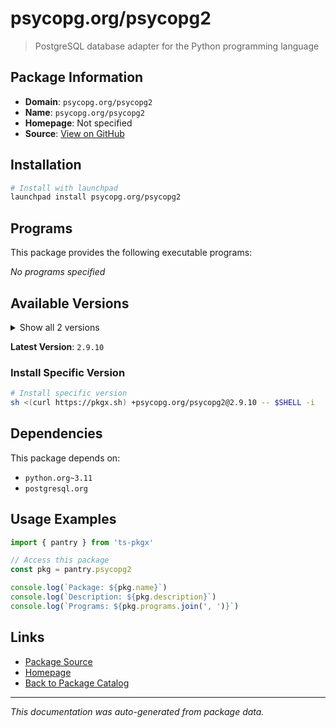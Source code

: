 # psycopg.org/psycopg2

> PostgreSQL database adapter for the Python programming language

## Package Information

- **Domain**: `psycopg.org/psycopg2`
- **Name**: `psycopg.org/psycopg2`
- **Homepage**: Not specified
- **Source**: [View on GitHub](https://github.com/pkgxdev/pantry/tree/main/projects/psycopg.org/psycopg2/package.yml)

## Installation

```bash
# Install with launchpad
launchpad install psycopg.org/psycopg2
```

## Programs

This package provides the following executable programs:

*No programs specified*

## Available Versions

<details>
<summary>Show all 2 versions</summary>

- `2.9.10`, `2.9.9`

</details>

**Latest Version**: `2.9.10`

### Install Specific Version

```bash
# Install specific version
sh <(curl https://pkgx.sh) +psycopg.org/psycopg2@2.9.10 -- $SHELL -i
```

## Dependencies

This package depends on:

- `python.org~3.11`
- `postgresql.org`

## Usage Examples

```typescript
import { pantry } from 'ts-pkgx'

// Access this package
const pkg = pantry.psycopg2

console.log(`Package: ${pkg.name}`)
console.log(`Description: ${pkg.description}`)
console.log(`Programs: ${pkg.programs.join(', ')}`)
```

## Links

- [Package Source](https://github.com/pkgxdev/pantry/tree/main/projects/psycopg.org/psycopg2/package.yml)
- [Homepage](#)
- [Back to Package Catalog](../../../package-catalog.md)

---

*This documentation was auto-generated from package data.*
